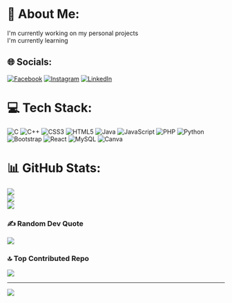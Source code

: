 # 💫 About Me:
I'm currently working on my personal projects<br>I'm currently learning


## 🌐 Socials:
[![Facebook](https://img.shields.io/badge/Facebook-%231877F2.svg?logo=Facebook&logoColor=white)]([https://facebook.com/LuisFlores](https://www.facebook.com/profile.php?id=100009604385111)) [![Instagram](https://img.shields.io/badge/Instagram-%23E4405F.svg?logo=Instagram&logoColor=white)](https://instagram.com/luis_flores_martinez) [![LinkedIn](https://img.shields.io/badge/LinkedIn-%230077B5.svg?logo=linkedin&logoColor=white)]([https://linkedin.com/in/LuisDavidFloresMartínez](https://www.linkedin.com/in/luis-david-flores-mart%C3%ADnez-aa2325228/)) 

# 💻 Tech Stack:
![C](https://img.shields.io/badge/c-%2300599C.svg?style=for-the-badge&logo=c&logoColor=white) ![C++](https://img.shields.io/badge/c++-%2300599C.svg?style=for-the-badge&logo=c%2B%2B&logoColor=white) ![CSS3](https://img.shields.io/badge/css3-%231572B6.svg?style=for-the-badge&logo=css3&logoColor=white) ![HTML5](https://img.shields.io/badge/html5-%23E34F26.svg?style=for-the-badge&logo=html5&logoColor=white) ![Java](https://img.shields.io/badge/java-%23ED8B00.svg?style=for-the-badge&logo=java&logoColor=white) ![JavaScript](https://img.shields.io/badge/javascript-%23323330.svg?style=for-the-badge&logo=javascript&logoColor=%23F7DF1E) ![PHP](https://img.shields.io/badge/php-%23777BB4.svg?style=for-the-badge&logo=php&logoColor=white) ![Python](https://img.shields.io/badge/python-3670A0?style=for-the-badge&logo=python&logoColor=ffdd54) ![Bootstrap](https://img.shields.io/badge/bootstrap-%23563D7C.svg?style=for-the-badge&logo=bootstrap&logoColor=white) ![React](https://img.shields.io/badge/react-%2320232a.svg?style=for-the-badge&logo=react&logoColor=%2361DAFB) ![MySQL](https://img.shields.io/badge/mysql-%2300f.svg?style=for-the-badge&logo=mysql&logoColor=white) ![Canva](https://img.shields.io/badge/Canva-%2300C4CC.svg?style=for-the-badge&logo=Canva&logoColor=white)
# 📊 GitHub Stats:
![](https://github-readme-stats.vercel.app/api?username=LuisFlores7247&theme=tokyonight&hide_border=false&include_all_commits=true&count_private=true)<br/>
![](https://github-readme-streak-stats.herokuapp.com/?user=LuisFlores7247&theme=tokyonight&hide_border=false)<br/>
![](https://github-readme-stats.vercel.app/api/top-langs/?username=LuisFlores7247&theme=tokyonight&hide_border=false&include_all_commits=true&count_private=true&layout=compact)

### ✍️ Random Dev Quote
![](https://quotes-github-readme.vercel.app/api?type=horizontal&theme=tokyonight)

### 🔝 Top Contributed Repo
![](https://github-contributor-stats.vercel.app/api?username=LuisFlores7247&limit=5&theme=tokyonight&combine_all_yearly_contributions=true)

---
[![](https://visitcount.itsvg.in/api?id=LuisFlores7247&icon=0&color=1)](https://visitcount.itsvg.in)

<!-- Proudly created with GPRM ( https://gprm.itsvg.in ) -->
